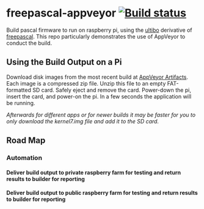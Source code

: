 # freepascal-appveyor [![Build status](https://ci.appveyor.com/api/projects/status/97syuiai5ieh68nv?svg=true)](https://ci.appveyor.com/project/markfirmware/freepascal-appveyor)
Build pascal firmware to run on raspberry pi, using the [ultibo](http://ultibo.org) derivative of [freepascal](http://freepascal.org). This repo particularly demonstrates the use of AppVeyor to conduct the build.

## Using the Build Output on a Pi

Download disk images from the most recent build at [AppVeyor Artifacts](https://ci.appveyor.com/project/markfirmware/freepascal-appveyor/build/artifacts). Each image is a compressed zip file. Unzip this file to an empty FAT-formatted SD card. Safely eject and remove the card. Power-down the pi, insert the card, and power-on the pi. In a few seconds the application will be running.

_Afterwards for different apps or for newer builds it may be faster for you to only download the kernel7.img file and add it to the SD card._

## Road Map

### Automation

#### Deliver build output to private raspberry farm for testing and return results to builder for reporting

#### Deliver build output to public raspberry farm for testing and return results to builder for reporting
